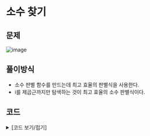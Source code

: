 # 소수 찾기

## 문제

![image](https://github.com/Employment-Study/Team_StudyJava/assets/44068819/94fa2c5b-c76d-46bc-bc52-36742a9d95e8)

## 풀이방식

- 소수 판별 함수를 만드는데 최고 효율의 판별식을 사용한다.
- i를 제곱근까지만 탐색하는 것이 최고 효율의 소수 판별식이다.

## 코드

<details>
<summary>
[코드 보기/접기]
</summary>

```java
//소수 찾기
class Solution {
    public int solution(int n) {
        int answer = 0;
        for(int i=2;i<=n;i++){
            if(verify(i)){
                answer++;
            }
        }
        return answer;
    }
    // 소수 판별
    public boolean verify(int num){
        for(int i=2;i*i<=num;i++){
            if(num % i == 0){
                return false;
            }
        }
        return true;
    }
}

```

</details>
